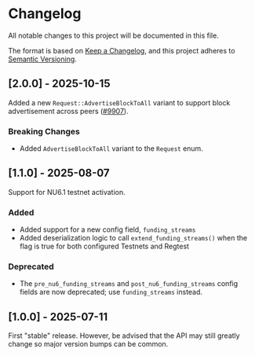 # Changelog

All notable changes to this project will be documented in this file.

The format is based on [Keep a Changelog](https://keepachangelog.com/en/1.0.0/),
and this project adheres to [Semantic Versioning](https://semver.org/spec/v2.0.0.html).

## [2.0.0] - 2025-10-15

Added a new `Request::AdvertiseBlockToAll` variant to support block advertisement
across peers ([#9907](https://github.com/ZcashFoundation/zebra/pull/9907)).

### Breaking Changes

- Added `AdvertiseBlockToAll` variant to the `Request` enum.


## [1.1.0] - 2025-08-07

Support for NU6.1 testnet activation.

### Added

- Added support for a new config field, `funding_streams`
- Added deserialization logic to call `extend_funding_streams()` when the flag is true for both configured Testnets and Regtest

### Deprecated

- The `pre_nu6_funding_streams` and `post_nu6_funding_streams` config
  fields are now deprecated; use `funding_streams` instead.


## [1.0.0] - 2025-07-11

First "stable" release. However, be advised that the API may still greatly
change so major version bumps can be common.
